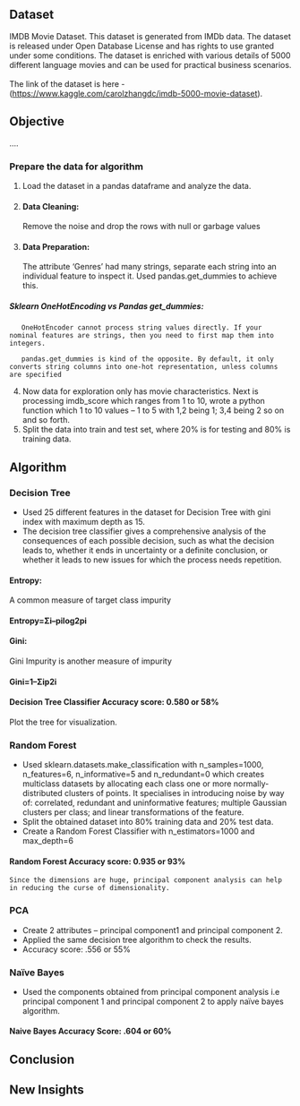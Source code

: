## Dataset
IMDB Movie Dataset. This dataset is generated from IMDb data. The dataset is released under Open Database License and has rights to use granted under some conditions. The dataset is enriched with various details of 5000 different language movies and can be used for practical business scenarios. 
<br><br>The link of the dataset is here - (https://www.kaggle.com/carolzhangdc/imdb-5000-movie-dataset).

## Objective
….
### Prepare the data for algorithm
1.	Load the dataset in a pandas dataframe and analyze the data.
2.	#### Data Cleaning: 
    Remove the noise and drop the rows with null or garbage values
3.	#### Data Preparation: 
    The attribute ‘Genres’ had many strings, separate each string into an individual feature to inspect it. Used pandas.get_dummies to achieve this.
	
  ##### Sklearn OneHotEncoding vs Pandas get_dummies:
       OneHotEncoder cannot process string values directly. If your nominal features are strings, then you need to first map them into integers.
	
       pandas.get_dummies is kind of the opposite. By default, it only converts string columns into one-hot representation, unless columns are specified

4.	Now data for exploration only has movie characteristics. Next is processing imdb_score which ranges from 1 to 10, wrote a python function which 1 to 10 values – 1 to 5 with 1,2 being 1; 3,4 being 2 so on and so forth.
5.	Split the data into train and test set, where 20% is for testing and 80% is training data.
## Algorithm
### Decision Tree
* Used 25 different features in the dataset for Decision Tree with gini index with maximum depth as 15. 
* The decision tree classifier gives a comprehensive analysis of the consequences of each possible decision, such as what the decision leads to, whether it ends in uncertainty or a definite conclusion, or whether it leads to new issues for which the process needs repetition.

#### Entropy: 
A common measure of target class impurity
#### Entropy=Σi–pilog2pi
#### Gini: 
Gini Impurity is another measure of impurity
#### Gini=1–Σip2i
#### Decision Tree Classifier Accuracy score: 0.580 or 58%
Plot the tree for visualization.
### Random Forest
* Used sklearn.datasets.make_classification with n_samples=1000, n_features=6, n_informative=5 and n_redundant=0 which creates multiclass datasets by allocating each class one or more normally-distributed clusters of points. It specialises in introducing noise by way of: correlated, redundant and uninformative features; multiple Gaussian clusters per class; and linear transformations of the feature. 
* Split the obtained dataset into 80% training data and 20% test data.
* Create a Random Forest Classifier with n_estimators=1000 and max_depth=6

#### Random Forest Accuracy score: 0.935 or 93% 

    Since the dimensions are huge, principal component analysis can help in reducing the curse of dimensionality. 
### PCA    
   * Create 2 attributes – principal component1 and principal component 2. 
   * Applied the same decision tree algorithm to check the results. 
   * Accuracy score: .556 or 55%

### Naïve Bayes
* Used the components obtained from principal component analysis i.e principal component 1 and principal component 2 to apply naïve bayes algorithm.
#### Naive Bayes Accuracy Score: .604 or 60%

## Conclusion
## New Insights




